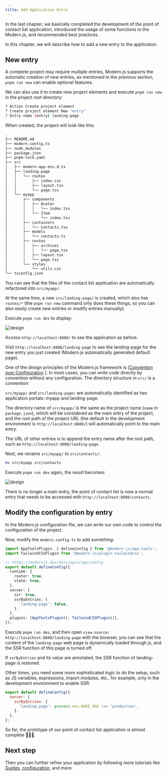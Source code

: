 ```yaml
---
title: Add Application Entry
---
```


In the last chapter, we basically completed the development of the point of contact list application, introduced the usage of some functions in the Modern.js, and recommended best practices.

In this chapter, we will describe how to add a new entry to the application.

## New entry

A complete project may require multiple entries, Modern.js supports the automatic creation of new entries, as mentioned in the previous section, `pnpm run new` can enable optional features.

We can also use it to create new project elements and execute `pnpm run new` in the project root directory:

```bash
? Action Create project element
? Create project element New "entry"
? Entry name (entry) landing-page
```

When created, the project will look like this:

```bash
.
├── README.md
├── modern.config.ts
├── node_modules
├── package.json
├── pnpm-lock.yaml
├── src
│   ├── modern-app-env.d.ts
│   ├── landing-page
│   │   └── routes
│   │       ├── index.css
│   │       ├── layout.tsx
│   │       └── page.tsx
│   └── myapp
│       ├── components
│       │   ├── Avatar
│       │   │   └── index.tsx
│       │   └── Item
│       │       └── index.tsx
│       ├── containers
│       │   └── Contacts.tsx
│       ├── models
│       │   └── contacts.ts
│       ├── routes
│       │   ├── archives
│       │   │   └── page.tsx
│       │   ├── layout.tsx
│       │   └── page.tsx
│       └── styles
│           └── utils.css
└── tsconfig.json
```

You can see that the files of the contact list application are automatically refactored into `src/myapp/`.

At the same time, a new `src/landing-page/` is created, which also has `routes/*` (the `pnpm run new` command only does these things, so you can also easily create new entries or modify entries manually).

Execute `pnpm run dev` to display:

![design](https://lf3-static.bytednsdoc.com/obj/eden-cn/nuvjhpqnuvr/modern-website/tutorials/c08-entries-myapp.png)

Access `http://localhost:8080/` to see the application as before.

Visit `http://localhost:8080/landing-page` to see the landing-page for the new entry you just created (Modern.js automatically generated default page).

One of the design principles of the Modern.js framework is [[Convention over Configuration](https://en.wikipedia.org/wiki/Convention_over_configuration) ]. In most cases, you can write code directly by convention without any configuration. The directory structure in `src/` is a convention:

`src/myapp/` and `src/landing-page/` are automatically identified as two application portals: myapp and landing-page.

The directory name of `src/myapp/` is the same as the project name (`name` in `package.json`), which will be considered as the main entry of the project, and the root path of the project URL (the default in the development environment is `http://localhost:8080/`) will automatically point to the main entry.

The URL of other entries is to append the entry name after the root path, such as `http://localhost:8080/landing-page`.

Next, we rename `src/myapp/` to `src/contacts/`:

```bash
mv src/myapp src/contacts
```

Execute `pnpm run dev` again, the result becomes:

![design](https://lf3-static.bytednsdoc.com/obj/eden-cn/nuvjhpqnuvr/modern-website/tutorials/c08-entries-contacts.png)

There is no longer a main entry, the point of contact list is now a normal entry that needs to be accessed with `http://localhost:8080/contacts`.

## Modify the configuration by entry

In the Modern.js configuration file, we can write our own code to control the configuration of the project.

Now, modify the `modern.config.ts` to add something:

```ts
import AppToolsPlugin, { defineConfig } from '@modern-js/app-tools';
import TailwindCSSPlugin from '@modern-js/plugin-tailwindcss';

// https://modernjs.dev/docs/apis/app/config
export default defineConfig({
  runtime: {
    router: true,
    state: true,
  },
  server: {
    ssr: true,
    ssrByEntries: {
      'landing-page': false,
    },
  },
  plugins: [AppToolsPlugin(), TailwindCSSPlugin()],
});
```

Execute `pnpm run dev`, and then open `view-source: http://localhost:8080/landing-page` with the browser, you can see that the content of the `landing-page` web page is dynamically loaded through js, and the SSR function of this page is turned off.

If `ssrByEntries` and its value are annotated, the SSR function of landing-page is restored.

Other times, you need some more sophisticated logic to do the setup, such as JS variables, expressions, import modules, etc., for example, only in the development environment to enable SSR:

```js
export default defineConfig({
  server: {
    ssrByEntries: {
      'landing-page': process.env.NODE_ENV !== 'production',
    },
  },
};
```

So far, the prototype of our point of contact list application is almost complete 👏👏👏.

## Next step

Then you can further refine your application by following more tutorials like [Guides](/docs/guides/get-started/quick-start), [configuration](/docs/configure/app/usage), and more.
